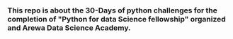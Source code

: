 ### This repo is about the 30-Days of python challenges for the completion of "Python for data Science fellowship" organized and Arewa Data Science Academy.
